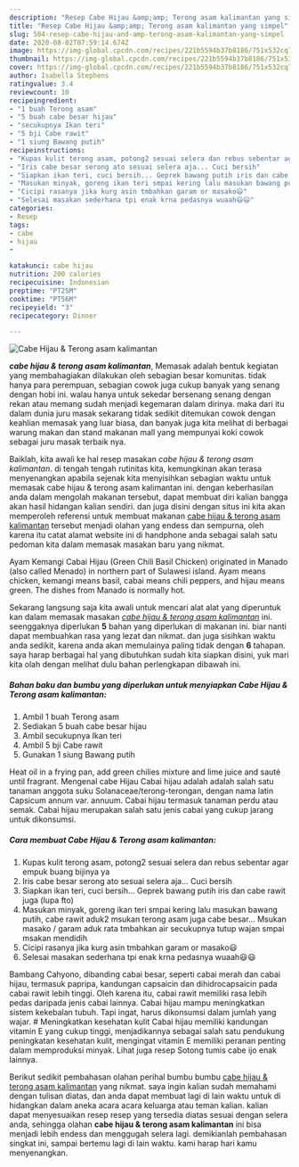 ```yaml
---
description: "Resep Cabe Hijau &amp;amp; Terong asam kalimantan yang simpel"
title: "Resep Cabe Hijau &amp;amp; Terong asam kalimantan yang simpel"
slug: 504-resep-cabe-hijau-and-amp-terong-asam-kalimantan-yang-simpel
date: 2020-08-02T07:59:14.674Z
image: https://img-global.cpcdn.com/recipes/221b5594b37b8186/751x532cq70/cabe-hijau-terong-asam-kalimantan-foto-resep-utama.jpg
thumbnail: https://img-global.cpcdn.com/recipes/221b5594b37b8186/751x532cq70/cabe-hijau-terong-asam-kalimantan-foto-resep-utama.jpg
cover: https://img-global.cpcdn.com/recipes/221b5594b37b8186/751x532cq70/cabe-hijau-terong-asam-kalimantan-foto-resep-utama.jpg
author: Isabella Stephens
ratingvalue: 3.4
reviewcount: 10
recipeingredient:
- "1 buah Terong asam"
- "5 buah cabe besar hijau"
- "secukupnya Ikan teri"
- "5 bji Cabe rawit"
- "1 siung Bawang putih"
recipeinstructions:
- "Kupas kulit terong asam, potong2 sesuai selera dan rebus sebentar agar empuk buang bijinya ya"
- "Iris cabe besar serong ato sesuai selera aja... Cuci bersih"
- "Siapkan ikan teri, cuci bersih... Geprek bawang putih iris dan cabe rawit juga (lupa fto)"
- "Masukan minyak, goreng ikan teri smpai kering lalu masukan bawang putih, cabe rawit aduk2 msukan terong asam juga cabe besar... Msukan masako / garam aduk rata tmbahkan air secukupnya tutup wajan smpai msakan mendidih"
- "Cicipi rasanya jika kurg asin tmbahkan garam or masako😃"
- "Selesai masakan sederhana tpi enak krna pedasnya wuaah😃😃"
categories:
- Resep
tags:
- cabe
- hijau
- 

katakunci: cabe hijau  
nutrition: 200 calories
recipecuisine: Indonesian
preptime: "PT25M"
cooktime: "PT56M"
recipeyield: "3"
recipecategory: Dinner

---
```



![Cabe Hijau &amp; Terong asam kalimantan](https://img-global.cpcdn.com/recipes/221b5594b37b8186/751x532cq70/cabe-hijau-terong-asam-kalimantan-foto-resep-utama.jpg)

<b><i>cabe hijau &amp; terong asam kalimantan</i></b>, Memasak adalah bentuk kegiatan yang membahagiakan dilakukan oleh sebagian besar komunitas. tidak hanya para perempuan, sebagian cowok juga cukup banyak yang senang dengan hobi ini. walau hanya untuk sekedar bersenang senang dengan rekan atau memang sudah menjadi kegemaran dalam dirinya. maka dari itu dalam dunia juru masak sekarang tidak sedikit ditemukan cowok dengan keahlian memasak yang luar biasa, dan banyak juga kita melihat di berbagai warung makan dan stand makanan mall yang mempunyai koki cowok sebagai juru masak terbaik nya.

Baiklah, kita awali ke hal resep masakan <i>cabe hijau &amp; terong asam kalimantan</i>. di tengah tengah rutinitas kita, kemungkinan akan terasa menyenangkan apabila sejenak kita menyisihkan sebagian waktu untuk memasak cabe hijau &amp; terong asam kalimantan ini. dengan keberhasilan anda dalam mengolah makanan tersebut, dapat membuat diri kalian bangga akan hasil hidangan kalian sendiri. dan juga disini dengan situs ini kita akan memperoleh referensi untuk membuat makanan <u>cabe hijau &amp; terong asam kalimantan</u> tersebut menjadi olahan yang endess dan sempurna, oleh karena itu catat alamat website ini di handphone anda sebagai salah satu pedoman kita dalam memasak masakan baru yang nikmat.

Ayam Kemangi Cabai Hijau (Green Chili Basil Chicken) originated in Manado (also called Menado) in northern part of Sulawesi island. Ayam means chicken, kemangi means basil, cabai means chili peppers, and hijau means green. The dishes from Manado is normally hot.


Sekarang langsung saja kita awali untuk mencari alat alat yang diperuntuk kan dalam memasak masakan <u><i>cabe hijau &amp; terong asam kalimantan</i></u> ini. seenggaknya diperlukan <b>5</b> bahan yang diperlukan di makanan ini. biar nanti dapat membuahkan rasa yang lezat dan nikmat. dan juga sisihkan waktu anda sedikit, karena anda akan memulainya paling tidak dengan <b>6</b> tahapan. saya harap berbagai hal yang dibutuhkan sudah kita siapkan disini, yuk mari kita olah dengan melihat dulu bahan perlengkapan dibawah ini.

<!--inarticleads1-->

##### Bahan baku dan bumbu yang diperlukan untuk menyiapkan Cabe Hijau &amp; Terong asam kalimantan:

1. Ambil 1 buah Terong asam
1. Sediakan 5 buah cabe besar hijau
1. Ambil secukupnya Ikan teri
1. Ambil 5 bji Cabe rawit
1. Gunakan 1 siung Bawang putih


Heat oil in a frying pan, add green chilies mixture and lime juice and sauté until fragrant. Mengenal cabe Hijau Cabai hijau adalah adalah salah satu tanaman anggota suku Solanaceae/terong-terongan, dengan nama latin Capsicum annum var. annuum. Cabai hijau termasuk tanaman perdu atau semak. Cabai hijau merupakan salah satu jenis cabai yang cukup jarang untuk dikonsumsi. 

<!--inarticleads2-->

##### Cara membuat Cabe Hijau &amp; Terong asam kalimantan:

1. Kupas kulit terong asam, potong2 sesuai selera dan rebus sebentar agar empuk buang bijinya ya
1. Iris cabe besar serong ato sesuai selera aja... Cuci bersih
1. Siapkan ikan teri, cuci bersih... Geprek bawang putih iris dan cabe rawit juga (lupa fto)
1. Masukan minyak, goreng ikan teri smpai kering lalu masukan bawang putih, cabe rawit aduk2 msukan terong asam juga cabe besar... Msukan masako / garam aduk rata tmbahkan air secukupnya tutup wajan smpai msakan mendidih
1. Cicipi rasanya jika kurg asin tmbahkan garam or masako😃
1. Selesai masakan sederhana tpi enak krna pedasnya wuaah😃😃


Bambang Cahyono, dibanding cabai besar, seperti cabai merah dan cabai hijau, termasuk papripa, kandungan capsaicin dan dihidrocapsaicin pada cabai rawit lebih tinggi. Oleh karena itu, cabai rawit memiliki rasa lebih pedas daripada jenis cabai lainnya. Cabai hijau mampu meningkatkan sistem kekebalan tubuh. Tapi ingat, harus dikonsumsi dalam jumlah yang wajar. # Meningkatkan kesehatan kulit Cabai hijau memiliki kandungan vitamin E yang cukup tinggi, menjadikannya sebagai salah satu pendukung peningkatan kesehatan kulit, mengingat vitamin E memiliki peranan penting dalam memproduksi minyak. Lihat juga resep Sotong tumis cabe ijo enak lainnya. 

Berikut sedikit pembahasan olahan perihal bumbu bumbu <u>cabe hijau &amp; terong asam kalimantan</u> yang nikmat. saya ingin kalian sudah memahami dengan tulisan diatas, dan anda dapat membuat lagi di lain waktu untuk di hidangkan dalam aneka acara acara keluarga atau teman kalian. kalian dapat menyesuaikan resep resep yang tersedia diatas sesuai dengan selera anda, sehingga olahan <b>cabe hijau &amp; terong asam kalimantan</b> ini bisa menjadi lebih endess dan menggugah selera lagi. demikianlah pembahasan singkat ini, sampai bertemu lagi di lain waktu. kami harap hari kamu menyenangkan.
